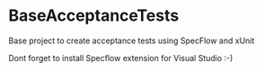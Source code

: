 # BaseAcceptanceTests
Base project to create acceptance tests using SpecFlow and xUnit

Dont forget to install Specflow extension for Visual Studio :-)
